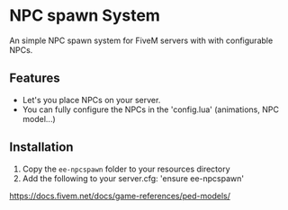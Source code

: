 # NPC spawn System

An simple NPC spawn system for FiveM servers with with configurable NPCs.

## Features
- Let's you place NPCs on your server.
- You can fully configure the NPCs in the 'config.lua' (animations, NPC model...)


## Installation
1. Copy the `ee-npcspawn` folder to your resources directory
2. Add the following to your server.cfg: 'ensure ee-npcspawn'


https://docs.fivem.net/docs/game-references/ped-models/

